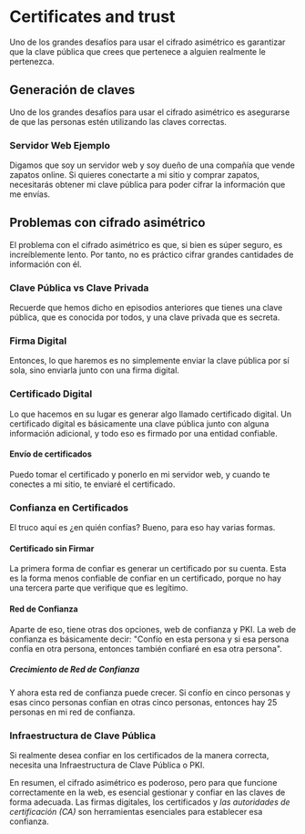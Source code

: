 # Certificates and trust

Uno de los grandes desafíos para usar el cifrado asimétrico es garantizar que la clave pública que crees que pertenece a alguien realmente le pertenezca.

## Generación de claves

Uno de los grandes desafíos para usar el cifrado asimétrico es asegurarse de que las personas estén utilizando las claves correctas.

### Servidor Web Ejemplo

Digamos que soy un servidor web y soy dueño de una compañía que vende zapatos online. Si quieres conectarte a mi sitio y comprar zapatos, necesitarás obtener mi clave pública para poder cifrar la información que me envías.

## Problemas con cifrado asimétrico

El problema con el cifrado asimétrico es que, si bien es súper seguro, es increíblemente lento. Por tanto, no es práctico cifrar grandes cantidades de información con él.

### Clave Pública vs Clave Privada

Recuerde que hemos dicho en episodios anteriores que tienes una clave pública, que es conocida por todos, y una clave privada que es secreta.

### Firma Digital

Entonces, lo que haremos es no simplemente enviar la clave pública por sí sola, sino enviarla junto con una firma digital.

### Certificado Digital

Lo que hacemos en su lugar es generar algo llamado certificado digital. Un certificado digital es básicamente una clave pública junto con alguna información adicional, y todo eso es firmado por una entidad confiable.

#### Envío de certificados

Puedo tomar el certificado y ponerlo en mi servidor web, y cuando te conectes a mi sitio, te enviaré el certificado.

### Confianza en Certificados

El truco aquí es ¿en quién confías? Bueno, para eso hay varias formas.

#### Certificado sin Firmar

La primera forma de confiar es generar un certificado por su cuenta. Esta es la forma menos confiable de confiar en un certificado, porque no hay una tercera parte que verifique que es legítimo.

#### Red de Confianza

Aparte de eso, tiene otras dos opciones, web de confianza y PKI. La web de confianza es básicamente decir: "Confío en esta persona y si esa persona confía en otra persona, entonces también confiaré en esa otra persona".

##### Crecimiento de Red de Confianza

Y ahora esta red de confianza puede crecer. Si confío en cinco personas y esas cinco personas confían en otras cinco personas, entonces hay 25 personas en mi red de confianza.

### Infraestructura de Clave Pública

Si realmente desea confiar en los certificados de la manera correcta, necesita una Infraestructura de Clave Pública o PKI.

En resumen, el cifrado asimétrico es poderoso, pero para que funcione correctamente en la web, es esencial gestionar y confiar en las claves de forma adecuada. Las firmas digitales, los certificados y _las autoridades de certificación (CA)_ son herramientas esenciales para establecer esa confianza.
